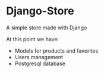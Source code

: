 # Django-Store
A simple store made with Django

At this point we have:

* Models for products and favorites
* Users management
* Postgresql database

